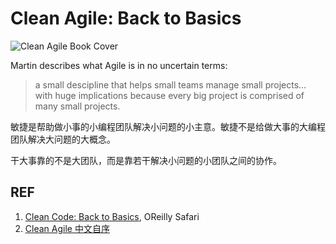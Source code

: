# Clean Agile: Back to Basics

![Clean Agile Book Cover][2]

Martin describes what Agile is in no uncertain terms:

> a small descipline that helps small teams manage small projects... with huge implications because every big project is comprised of many small projects.

敏捷是帮助做小事的小编程团队解决小问题的小主意。敏捷不是给做大事的大编程团队解决大问题的大概念。

干大事靠的不是大团队，而是靠若干解决小问题的小团队之间的协作。

## REF

1. [Clean Code: Back to Basics][1], OReilly Safari
1. [Clean Agile 中文自序][3]

[1]: https://www.oreilly.com/library/view/clean-agile-back/9780135782002/ "Clean Code: Back to Basics"
[2]: https://www.oreilly.com/library/cover/9780135782002/360h/ "Book Cover"
[3]: https://mp.weixin.qq.com/s/sKgP0r5rd4TSSCWPRxnPlQ "Clean Agile 自序"
